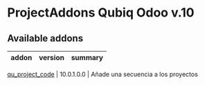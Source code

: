 ProjectAddons Qubiq Odoo v.10
=============================

[//]: # (addons)

Available addons
----------------
addon | version | summary
--- | --- | ---

[qu_project_code](qu_project_code/) | 10.0.1.0.0 | Añade una secuencia a los proyectos


[//]: # (end addons)